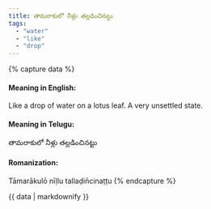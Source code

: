 ```yaml
---
title: తామరాకులో నీళ్లు తల్లడించినట్టు
tags:
  - "water"
  - "like"
  - "drop"
---
```


{% capture data %}
#### Meaning in English:
Like a drop of water on a lotus leaf.
A very unsettled state.

#### Meaning in Telugu:
తామరాకులో నీళ్లు తల్లడించినట్టు

#### Romanization:
Tāmarākulō nīḷlu tallaḍin̄cinaṭṭu
{% endcapture %}

{{ data | markdownify }}

